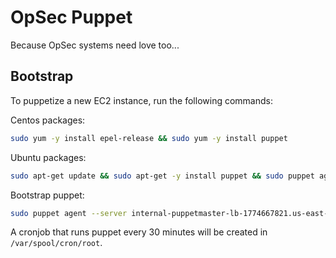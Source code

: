 OpSec Puppet
============

Because OpSec systems need love too...

Bootstrap
---------

To puppetize a new EC2 instance, run the following commands:

Centos packages:
```bash
sudo yum -y install epel-release && sudo yum -y install puppet
```

Ubuntu packages:
```bash
sudo apt-get update && sudo apt-get -y install puppet && sudo puppet agent --enable
```

Bootstrap puppet:
```bash
sudo puppet agent --server internal-puppetmaster-lb-1774667821.us-east-1.elb.amazonaws.com --onetime --no-daemonize --verbose
```

A cronjob that runs puppet every 30 minutes will be created in
`/var/spool/cron/root`.
